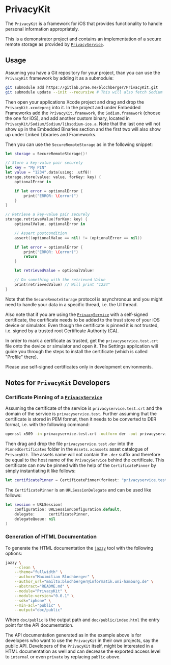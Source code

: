 # PrivacyKit

The `PrivacyKit` is a framework for iOS that provides functionality to handle
personal information appropriately.

This is a demonstrator project and contains an implementation of a secure remote
storage as provided by [`PrivacyService`][P-Service].

## Usage

Assuming you have a Git repository for your project, than you can use the
`PrivacyKit` framework by adding it as a submodule:

```sh
git submodule add https://gitlab.prae.me/blochberger/PrivacyKit.git
git submodule update --init --recursive # This will also fetch Sodium
```

Then open your applications Xcode project and drag and drop the
`PrivacyKit.xcodeproj` into it. In the project and under Embedded Frameworks add
the `PrivacyKit.framework`, the `Sodium.framework` (choose the one for iOS), and
add another custom binary, located in `PrivacyKit/Sodium/Sodium/libsodium-ios.a`.
Note that the last one will not show up in the Embedded Binaries section and the
first two will also show up under Linked Libraries and Frameworks.

Then you can use the `SecureRemoteStorage` as in the following snippet:

```swift
let storage = SecureRemoteStorage()!

// Store a key-value pair securely
let key = "My PIN"
let value = "1234".data(using: .utf8)!
storage.store(value: value, forKey: key) {
	optionalError in

	if let error = optionalError {
		print("ERROR: \(error)")
	}
}

// Retrieve a key-value pair securely
storage.retrieveValue(forKey: key) {
	optionalValue, optionalError in

	// Assert postcondition
	assert((optionalValue == nil) != (optionalError == nil))

	if let error = optionalError {
		print("ERROR: \(error)")
		return
	}

	let retrievedValue = optionalValue!

	// Do something with the retrieved Value
	print(retrievedValue) // Will print "1234"
}
```

Note that the `SecureRemoteStorage` protocol is asynchronous and you might need
to handle your data in a specific thread, i.e. the UI thread.

Also note that if you are using the [`PrivacyService`][P-Service] with a
self-signed certificate, the certificate needs to be added to the trust store of
your iOS device or simulator.
Even though the certificate is pinned it is not trusted, i.e. signed by a
trusted root Certificate Authority (CA).

In order to mark a certificate as trusted, get the `privacyservice.test.crt`
file onto the device or simulator and open it. The Settings application will
guide you through the steps to install the certificate (which is called
"Profile" there).

Please use self-signed certificates only in development environments.

## Notes for `PrivacyKit` Developers

### Certificate Pinning of a [`PrivacyService`][P-Service]

Assuming the certificate of the service is `privacyservice.test.crt` and the
domain of the service is `privacyservice.test`. Further assuming that the
certificate is stored in PEM format, then it needs to be converted to DER
format, i.e. with the following command:

```sh
openssl x509 -in privacyservice.test.crt -outform der -out privacyservice.test.der
```

Then drag and drop the file `privacyservice.test.der` into the
`PinnedCertificates` folder in the `Assets.xcassets` asset catalogue of
`PrivacyKit`. The assets name will not contain the `.der` suffix and therefore
be equal to the host name of the `PrivacyService` behind the certificate.
This certificate can now be pinned with the help of the `CertificatePinner` by
simply instantiating it like follows:

```swift
let certificatePinner = CertificatePinner(forHost: "privacyservice.test")
```

The `CertificatePinner` is an `URLSessionDelegate` and can be used like
follows:

```swift
let session = URLSession(
	configuration: URLSessionConfiguration.default,
	delegate:      certificatePinner,
	delegateQueue: nil
)
```

### Generation of HTML Documentation

To generate the HTML documentation the [`jazzy`][jazzy] tool with the following
options:

```sh
jazzy \
	--clean \
	--theme="fullwidth" \
	--author="Maximilian Blochberger" \
	--author_url="mailto:blochberger@informatik.uni-hamburg.de" \
	--abstract="README.md" \
	--module="PrivacyKit" \
	--module-version="0.0.1" \
	--sdk="iphone" \
	--min-acl="public" \
	--output="doc/public"
```

Where `doc/public` is the output path and `doc/public/index.html` the entry
point for the API documentation.

The API documentation generated as in the example above is for developers who
want to use the `PrivacyKit` in their own projects, say the public API.
Developers of the `PrivacyKit` itself, might be interested in a HTML
documentation as well and can decrease the exported access level to `internal`
or even `private` by replacing `public` above.


[jazzy]:     https://github.com/realm/jazzy
[P-Service]: https://gitlab.prae.me/blochberger/PrivacyService-Qt
